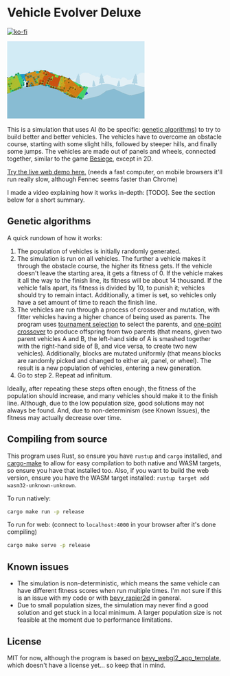 # Vehicle Evolver Deluxe

[![ko-fi](https://www.ko-fi.com/img/githubbutton_sm.svg)](https://ko-fi.com/W7W2X7WN)

![Demo](promo/vehicles.gif)

This is a simulation that uses AI (to be specific: [genetic algorithms](https://en.wikipedia.org/wiki/Genetic_algorithm)) to try to build better and better vehicles. The vehicles have to overcome an obstacle course, starting with some slight hills, followed by steeper hills, and finally some jumps. The vehicles are made out of panels and wheels, connected together, similar to the game [Besiege](https://store.steampowered.com/app/346010/Besiege/), except in 2D.

[Try the live web demo here.](https://bauxitedev.github.io/vehicle_evolver_deluxe/index.html) (needs a fast computer, on mobile browsers it'll run really slow, although Fennec seems faster than Chrome)

I made a video explaining how it works in-depth: [TODO]. See the section below for a short summary.

## Genetic algorithms

A quick rundown of how it works:

1. The population of vehicles is initially randomly generated.
2. The simulation is run on all vehicles. The further a vehicle makes it through the obstacle course, the higher its fitness gets. If the vehicle doesn't leave the starting area, it gets a fitness of 0. If the vehicle makes it all the way to the finish line, its fitness will be about 14 thousand.  If the vehicle falls apart, its fitness is divided by 10, to punish it; vehicles should try to remain intact. Additionally, a timer is set, so vehicles only have a set amount of time to reach the finish line.
3. The vehicles are run through a process of crossover and mutation, with fitter vehicles having a higher chance of being used as parents. The program uses [tournament selection](https://en.wikipedia.org/wiki/Tournament_selection) to select the parents, and [one-point crossover](https://en.wikipedia.org/wiki/Crossover_(genetic_algorithm)#One-point_crossover) to produce offspring from two parents (that means, given two parent vehicles A and B, the left-hand side of A is smashed together with the right-hand side of B, and vice versa, to create two new vehicles). Additionally, blocks are mutated uniformly (that means blocks are randomly picked and changed to either air, panel, or wheel). The result is a new population of vehicles, entering a new generation.
4. Go to step 2. Repeat ad infinitum.

Ideally, after repeating these steps often enough, the fitness of the population should increase, and many vehicles should make it to the finish line. Although, due to the low population size, good solutions may not always be found. And, due to non-determinism (see Known Issues), the fitness may actually decrease over time.

## Compiling from source

This program uses Rust, so ensure you have `rustup` and `cargo` installed, and [cargo-make](https://github.com/sagiegurari/cargo-make) to allow for easy compilation to both native and WASM targets, so ensure you have that installed too. Also, if you want to build the web version, ensure you have the WASM target installed: `rustup target add wasm32-unknown-unknown`.

To run natively:

```bash
cargo make run -p release
```

To run for web: (connect to `localhost:4000` in your browser after it's done compiling)

```bash
cargo make serve -p release
```

## Known issues

- The simulation is non-deterministic, which means the same vehicle can have different fitness scores when run multiple times. I'm not sure if this is an issue with my code or with [bevy_rapier2d](https://github.com/dimforge/bevy_rapier/issues/79) in general.
- Due to small population sizes, the simulation may never find a good solution and get stuck in a local minimum. A larger population size is not feasible at the moment due to performance limitations.

## License

MIT for now, although the program is based on [bevy_webgl2_app_template](https://github.com/mrk-its/bevy_webgl2_app_template), which doesn't have a license yet... so keep that in mind.
